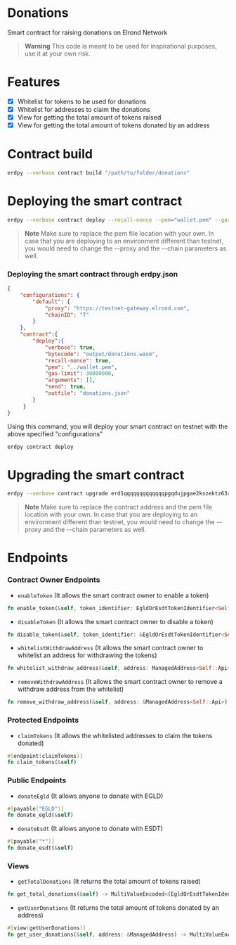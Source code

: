 # Donations 
Smart contract for raising donations on Elrond Network

> **Warning**
> This code is meant to be used for inspirational purposes, use it at your own risk.

# Features

- [x] Whitelist for tokens to be used for donations
- [x] Whitelist for addresses to claim the donations
- [x] View for getting the total amount of tokens raised
- [x] View for getting the total amount of tokens donated by an address

# Contract build
```bash
erdpy --verbose contract build "/path/to/folder/donations"
```

# Deploying the smart contract

```bash
erdpy --verbose contract deploy --recall-nonce --pem="wallet.pem" --gas-limit=30000000 --proxy="https://testnet-gateway.elrond.com" --chain=T --project=donations --send || return
```

> **Note**
> Make sure to replace the pem file location with your own. In case that you are deploying to an environment different than testnet, you would need to change the --proxy and the --chain parameters as well.

### Deploying the smart contract through erdpy.json
```json
{
    "configurations": {
        "default": {
            "proxy": "https://testnet-gateway.elrond.com",
            "chainID": "T"
        }
    },
    "contract":{
        "deploy":{
            "verbose": true,
            "bytecode": "output/donations.wasm",
            "recall-nonce": true,
            "pem": "../wallet.pem",
            "gas-limit": 30000000,
            "arguments": [],
            "send": true,
            "outfile": "donations.json"
        }
     }
}
```
Using this command, you will deploy your smart contract on testnet with the above specified "configurations"

```bash
erdpy contract deploy
```

# Upgrading the smart contract

```bash
erdpy --verbose contract upgrade erd1qqqqqqqqqqqqqpgqdujpgae2kszektz63rxtdd0tkvpnl5qprp8sxue9kq --recall-nonce --pem="wallet.pem" --gas-limit=30000000 --proxy="https://testnet-gateway.elrond.com" --chain=T --project=donations --send || return
```

> **Note**
> Make sure to replace the contract address and the pem file location with your own. In case that you are deploying to an environment different than testnet, you would need to change the --proxy and the --chain parameters as well.

# Endpoints

### Contract Owner Endpoints

- `enableToken` (It allows the smart contract owner to enable a token)
```rust
fn enable_token(&self, token_identifier: EgldOrEsdtTokenIdentifier<Self::Api>)
```

- `disableToken` (It allows the smart contract owner to disable a token)
```rust
fn disable_token(&self, token_identifier: &EgldOrEsdtTokenIdentifier<Self::Api>)
```

- `whitelistWithdrawAddress` (It allows the smart contract owner to whitelist an address for withdrawing the tokens)
```rust
fn whitelist_withdraw_address(&self, address: ManagedAddress<Self::Api>) 
```

- `removeWithdrawAddress` (It allows the smart contract owner to remove a withdraw address from the whitelist)
```rust
fn remove_withdraw_address(&self, address: &ManagedAddress<Self::Api>)
```

### Protected Endpoints
- `claimTokens` (It allows the whitelisted addresses to claim the tokens donated)
```rust
#[endpoint(claimTokens)]
fn claim_tokens(&self)
```

### Public Endpoints
- `donateEgld` (It allows anyone to donate with EGLD)
```rust
#[payable("EGLD")]
fn donate_egld(&self)
```

- `donateEsdt` (It allows anyone to donate with ESDT)
```rust
#[payable("*")]
fn donate_esdt(&self)
```
   
### Views
- `getTotalDonations` (It returns the total amount of tokens raised)
```rust
fn get_total_donations(&self) -> MultiValueEncoded<(EgldOrEsdtTokenIdentifier, BigUint)>
```

- `getUserDonations` (It returns the total amount of tokens donated by an address)
```rust
#[view(getUserDonations)]
fn get_user_donations(&self, address: &ManagedAddress) -> MultiValueEncoded<(EgldOrEsdtTokenIdentifier, BigUint)>
```
  
